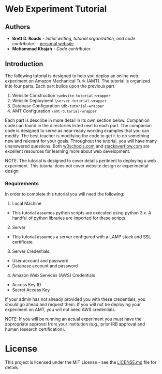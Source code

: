 # Web Experiment Tutorial

## Authors

* **Brett D. Roads** - *Initial writing, tutorial organization, and code contributor.* - [personal
 website](bdroads.com)
* **Mohammad Khajah** - *Code contributor.*

## Introduction
The following tutorial is designed to help you deploy an online web experiment on Amazon Mechanical Turk (AMT). The tutorial is organized into four parts. Each part builds upon the previous part.
1. Website Construction `\website-tutorial-wrapper`
2. Website Deployment `\server-tutorial-wrapper`
3. Database Configuration `\db-tutorial-wrapper`
4. AMT Configuration `\amt-tutorial-wrapper`

Each part is describe in more detail in its own section below. Companion code can found in the directories listed next to each part. The companion code is designed to serve as near-ready working examples that you can modify. The best teacher is modifying the code to get it to do something new and relevant for your goals. Throughout the tutorial, you will have many unanswered questions. Both
[w3schools.com](https://www.w3schools.com) and [stackoverflow.com](https://stackoverflow.com) are excellent resources for learning more about web development.

NOTE: The tutorial is designed to cover details pertinent to deploying a web experiment. This tutorial does not cover website design or experimental design.

### Requirements
In order to complete this tutorial you will need the following:
1. Local Machine
  * This tutorial assumes python scripts are executed using python 3.x. A handful of python libraries are imported for these scripts.
2. Server
  * This tutorial assumes a server configured with a LAMP stack and SSL certificate.
3. Server Credentials
  * User account and password
  * Database account and password
4. Amazon Web Services (AWS) Credentials
  * Access Key ID
  * Secret Access Key

If your admin has not already provided you with these credentials, you should go ahead and request them. If you will not be deploying your experiment on AMT, you will not need AWS credentials.

NOTE: If you will be running an actual experiment you *must* have the appropriate approval from your institution (e.g., prior IRB approval and human research certification).

# License

This project is licensed under the MIT License - see the [LICENSE.md](LICENSE.md) file for details
